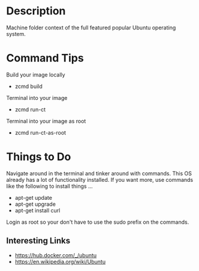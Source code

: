 # Description
Machine folder context of the full featured popular Ubuntu operating system.

# Command Tips
Build your image locally
* zcmd build

Terminal into your image
* zcmd run-ct

Terminal into your image as root
* zcmd run-ct-as-root

# Things to Do
Navigate around in the terminal and tinker around with commands.  This OS already has a lot of functionality installed.  If you want more, use commands like the following to install things ...

* apt-get update
* apt-get upgrade
* apt-get install curl

Login as root so your don't have to use the sudo prefix on the commands.

Interesting Links
-----------------
* https://hub.docker.com/_/ubuntu
* https://en.wikipedia.org/wiki/Ubuntu
